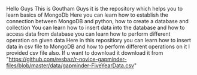 Hello Guys
This is Goutham
Guys it is the repository which helps you to learn basics of MongoDb
Here you can learn how to establish the connection between MongoDB and python, how to create a database and collection
You can learn how to insert data into the database and how to access data from database
you can learn how to perform different operation on given data
Here in this repositiory you can learn how to insert data in csv file to MongoDB and how to perform different operations on it
I provided csv file also. If u want to download it download it from "https://github.com/resbaz/r-novice-gapminder-files/blob/master/data/gapminder-FiveYearData.csv"
